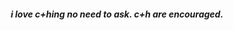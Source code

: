 
<h5 align="center"




<h5 align="center"

  
<h5 align="center"> 

i love c+hing no need to ask. c+h are encouraged.
